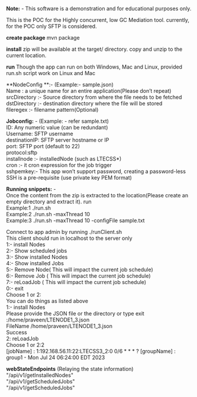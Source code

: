 
**Note:** - This software is a demonstration and for educational purposes only.

This is the POC for the Highly concurrent, low GC Mediation tool. currently, for the POC only SFTP is considered.

**create package**
mvn package

**install**
zip will be available at the target/ directory. copy and unzip to the current location.

**run**
Though the app can run on both Windows, Mac and Linux, provided run.sh script work  on Linux and Mac 

**NodeConfig **:- (Example:- sample.json)\
Name : a unique name for an entire application(Please don’t repeat)\
srcDirectory :- Source directory from where the file needs to be fetched\
dstDirectory :- destination directory where the file will be stored\
fileregex :- filename pattern(Optional)



**Jobconfig:** - (Example: - refer sample.txt)\
ID: Any numeric value (can be redundant)\
Username: SFTP username\
destinationIP: SFTP server hostname or IP\
port: SFTP port (default to 22)\
protocol:sftp\
installnode :-  installedNode (such as LTECSS*)\
cron :- it cron expression for the job trigger\
sshpemkey:- This app won’t support password, creating a password-less SSH is a pre-requisite (use private key PEM format)



**Running snippets:** -\
Once the content from the zip is extracted to the location(Please create an empty directory and extract it). run\
                Example:1 ./run.sh\
                Example:2 ./run.sh -maxThread 10\
                Example:3 ./run.sh -maxThread 10 -configFile  sample.txt

Connect to app admin by running ./runClient.sh\
This client should  run in localhost to the server only\
1:- install Nodes\
2:- Show scheduled jobs\
3:- Show installed Nodes\
4:- Show installed Jobs\
5:- Remove Node( This will impact the current job schedule)\
6:- Remove Job ( This will impact the current job schedule)\
7:- reLoadJob ( This will impact the current job schedule)\
0:- exit\
Choose 1 or 2:\
You can do things as listed above\
1:- install Nodes\
Please provide the JSON file or the directory or type exit :/home/praveen/LTENODE1_3.json\
FileName /home/praveen/LTENODE1_3.json\
Success\
2: reLoadJob\
Choose 1 or 2:2\
[jobName] : 1:192.168.56.11:22:LTECSS3_2:0 0/6 * * * ? [groupName] : group1 - Mon Jul 24 06:24:00 EDT 2023


**webStateEndpoints** (Relaying the state information)\
"/api/v1/getInstalledNodes"\
"/api/v1/getScheduledJobs"\
"/api/v1/getScheduledJobs"

